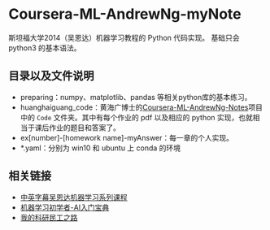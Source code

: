 # Coursera-ML-AndrewNg-myNote

  斯坦福大学2014（吴恩达）机器学习教程的 Python 代码实现。
  基础只会 python3 的基本语法。

## 目录以及文件说明

+ preparing：numpy、matplotlib、pandas 等相关python库的基本练习。
+ huanghaiguang_code：黄海广博士的[Coursera-ML-AndrewNg-Notes](https://github.com/fengdu78/Coursera-ML-AndrewNg-Notes)项目中的 `Code` 文件夹。其中有每个作业的 pdf 以及相应的 python 实现，也就相当于课后作业的题目和答案了。
+ ex[number]-[homework name]-myAnswer：每一章的个人实现。
+ \*.yaml：分别为 win10 和 ubuntu 上 conda 的环境

## 相关链接

+ [中英字幕吴恩达机器学习系列课程](https://www.bilibili.com/video/BV164411b7dx?from=search&seid=5856176897296408924)
+ [机器学习初学者-AI入门宝典](http://www.ai-start.com/)
+ [我的科研民工之路](https://mikasalee.github.io/2021/01/09/MachineLearning/)


